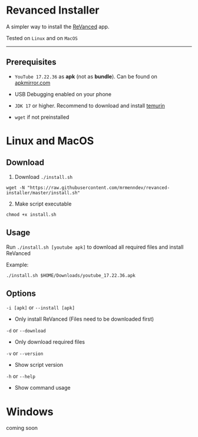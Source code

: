 # Revanced Installer

A simpler way to install the [ReVanced](https://github.com/revanced/) app.

Tested on `Linux` and on `MacOS`

---

## Prerequisites

-   `YouTube 17.22.36` as **apk** (not as **bundle**). Can be found on [apkmirror.com](https://www.apkmirror.com/apk/google-inc/youtube/youtube-17-22-36-release/youtube-17-22-36-2-android-apk-download/)

-   USB Debugging enabled on your phone

-   `JDK 17` or higher. Recommend to download and install [temurin](https://adoptium.net/de/temurin/releases)

-   `wget` if not preinstalled

# Linux and MacOS

## Download

1. Download `./install.sh`

```
wget -N "https://raw.githubusercontent.com/mrmenndev/revanced-installer/master/install.sh"
```

2. Make script executable

```
chmod +x install.sh
```

## Usage

Run `./install.sh [youtube apk]` to download all required files and install ReVanced

Example:

```
./install.sh $HOME/Downloads/youtube_17.22.36.apk
```

## Options

`-i [apk]` or `--install [apk]`

-   Only install ReVanced (Files need to be downloaded first)

`-d` or `--download`

-   Only download required files

`-v` or `--version`

-   Show script version

`-h` or `--help`

-   Show command usage

# Windows

coming soon
